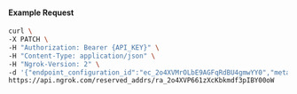 <!-- Code generated for API Clients. DO NOT EDIT. -->

#### Example Request

```bash
curl \
-X PATCH \
-H "Authorization: Bearer {API_KEY}" \
-H "Content-Type: application/json" \
-H "Ngrok-Version: 2" \
-d '{"endpoint_configuration_id":"ec_2o4XVMrOLbE9AGFqRdBU4gmwYY0","metadata":"{\"proto\": \"ssh\"}"}' \
https://api.ngrok.com/reserved_addrs/ra_2o4XVP661zXcKbkmdf3pIBY00oW
```
